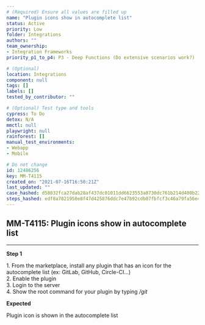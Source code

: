 ```yaml
---
# (Required) Ensure all values are filled up
name: "Plugin icons show in autocomplete list"
status: Active
priority: Low
folder: Integrations
authors: ""
team_ownership: 
- Integration Frameworks
priority_p1_to_p4: P3 - Deep Functions (Do extensive scenarios work?)

# (Optional)
location: Integrations
component: null
tags: []
labels: []
tested_by_contributor: ""

# (Optional) Test type and tools
cypress: To Do
detox: N/A
mmctl: null
playwright: null
rainforest: []
manual_test_environments: 
- Webapp
- Mobile

# Do not change
id: 12486256
key: MM-T4115
created_on: "2021-07-16T16:50:21Z"
last_updated: ""
case_hashed: d58032fca27dab28af437dc01011dd6623553a8730dc761b214d400b2253edf394d0a7487870a6235a05ecdc5462b4e8
steps_hashed: edf8a7821950e8f47d425876ddc7e47b92cdb07fbfcf3c46a79fa56e408d19d705ab2bb69c0df630bd2d4d0837115b89
---
```


<!-- (Auto-generated) Based on frontmatter's "key" and "name" -->

## MM-T4115: Plugin icons show in autocomplete list

---

**Step 1**

1\. From the marketplace, install any plugin that has an icon for the autocomplete list (ex: GitLab, GitHub, Circle-CI...)\
2\. Enable the plugin\
3\. Login to the server\
4\. Show the root command for your plugin by typing _/git_

**Expected**

Plugin icon is shown in the autocomplete list
